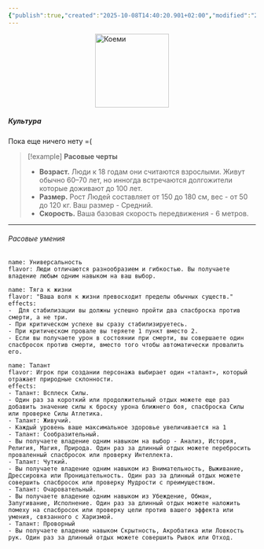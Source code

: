 ```yaml
---
{"publish":true,"created":"2025-10-08T14:40:20.901+02:00","modified":"2025-10-25T01:22:38.593+02:00","published":"2025-10-25T01:22:38.593+02:00","tags":["расы"],"cssclasses":"","socialImage":"_Assets/heroictoken_human.png","image":"_Assets/heroictoken_human.png"}
---
```


<img style="display:block; margin:auto;" width="150" src="_Assets/heroictoken_human.png" alt="Коеми"></img>

##### Культура
Пока еще ничего нету =(

> [!example] **Расовые черты**
>- **Возраст.** Люди к 18 годам они считаются взрослыми. Живут обычно 60–70 лет, но инногда встречаются долгожители которые доживают до 100 лет.
>- **Размер.** Рост Людей составляет от 150 до 180 см, вес - от 50 до 120 кг. Ваш размер - Средний.
>- **Скорость.** Ваша базовая скорость передвижения  - 6 метров.

---

######  Расовые умения
```ds-ab
name: Универсальность
flavor: Люди отличаются разнообразием и гибкостью. Вы получаете владение любым одним навыком на ваш выбор.
```
```ds-ab
name: Тяга к жизни 
flavor: "Ваша воля к жизни превосходит пределы обычных существ."
effects: 
-  Для стабилизации вы должны успешно пройти два спасброска против смерти, а не три.   
- При критическом успехе вы сразу стабилизируетесь.   
- При критическом провале вы теряете 1 пункт вместо 2.
- Если вы получаете урон в состоянии при смерти, вы совершаете один спасбросок против смерти, вместо того чтобы автоматически провалить его.
```
```ds-ab
name: Талант
flavor: Игрок при создании персонажа выбирает один «талант», который отражает природные склонности.
effects: 
- Талант: Всплеск Силы.
- Один раз за короткий или продолжительный отдых можете еще раз добавить значение силы к броску урона ближнего боя, спасброска Силы или проверке Силы Атлетика.
- Талант: Живучий.
- Каждый уровень ваше максимальное здоровье увеличивается на 1
- Талант: Сообразительный.
- Вы получаете владение одним навыком на выбор - Анализ, История, Религия, Магия, Природа. Один раз за длинный отдых можете перебросить проваленный спасбросок или проверку Интеллекта.
- Талант: Чуткий.
- Вы получаете владение одним навыком из Внимательность, Выживание, Дрессировка или Проницательность. Один раз за длинный отдых можете совершить спасбросок или проверку Мудрости с преимуществом.
- Талант: Очаровательный.
- Вы получаете владение одним навыком из Убеждение, Обман, Запугивание, Исполнение. Один раз за длинный отдых можете наложить помеху на спасбросок или проверку цели против вашего эффекта или умения, связанного с Харизмой.
- Талант: Проворный
- Вы получаете владение навыком Скрытность, Акробатика или Ловкость рук. Один раз за длинный отдых можете совершить Рывок или Отход.
```




 
 

 

 
